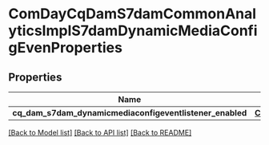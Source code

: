# ComDayCqDamS7damCommonAnalyticsImplS7damDynamicMediaConfigEvenProperties

## Properties
Name | Type | Description | Notes
------------ | ------------- | ------------- | -------------
**cq_dam_s7dam_dynamicmediaconfigeventlistener_enabled** | [**ConfigNodePropertyBoolean**](ConfigNodePropertyBoolean.md) |  | [optional] 

[[Back to Model list]](../README.md#documentation-for-models) [[Back to API list]](../README.md#documentation-for-api-endpoints) [[Back to README]](../README.md)


